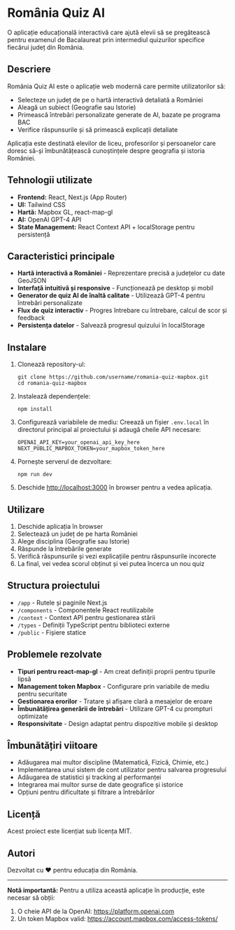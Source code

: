 # România Quiz AI

O aplicație educațională interactivă care ajută elevii să se pregătească pentru examenul de Bacalaureat prin intermediul quizurilor specifice fiecărui județ din România.

## Descriere

România Quiz AI este o aplicație web modernă care permite utilizatorilor să:

- Selecteze un județ de pe o hartă interactivă detaliată a României
- Aleagă un subiect (Geografie sau Istorie)
- Primească întrebări personalizate generate de AI, bazate pe programa BAC
- Verifice răspunsurile și să primească explicații detaliate

Aplicația este destinată elevilor de liceu, profesorilor și persoanelor care doresc să-și îmbunătățească cunoștințele despre geografia și istoria României.

## Tehnologii utilizate

- **Frontend:** React, Next.js (App Router)
- **UI:** Tailwind CSS
- **Hartă:** Mapbox GL, react-map-gl
- **AI:** OpenAI GPT-4 API
- **State Management:** React Context API + localStorage pentru persistență

## Caracteristici principale

- **Hartă interactivă a României** - Reprezentare precisă a județelor cu date GeoJSON
- **Interfață intuitivă și responsive** - Funcționează pe desktop și mobil
- **Generator de quiz AI de înaltă calitate** - Utilizează GPT-4 pentru întrebări personalizate
- **Flux de quiz interactiv** - Progres întrebare cu întrebare, calcul de scor și feedback
- **Persistența datelor** - Salvează progresul quizului în localStorage

## Instalare

1. Clonează repository-ul:
   ```
   git clone https://github.com/username/romania-quiz-mapbox.git
   cd romania-quiz-mapbox
   ```

2. Instalează dependențele:
   ```
   npm install
   ```

3. Configurează variabilele de mediu:
   Creează un fișier `.env.local` în directorul principal al proiectului și adaugă cheile API necesare:
   ```
   OPENAI_API_KEY=your_openai_api_key_here
   NEXT_PUBLIC_MAPBOX_TOKEN=your_mapbox_token_here
   ```

4. Pornește serverul de dezvoltare:
   ```
   npm run dev
   ```

5. Deschide [http://localhost:3000](http://localhost:3000) în browser pentru a vedea aplicația.

## Utilizare

1. Deschide aplicația în browser
2. Selectează un județ de pe harta României
3. Alege disciplina (Geografie sau Istorie)
4. Răspunde la întrebările generate
5. Verifică răspunsurile și vezi explicațiile pentru răspunsurile incorecte
6. La final, vei vedea scorul obținut și vei putea încerca un nou quiz

## Structura proiectului

- `/app` - Rutele și paginile Next.js
- `/components` - Componentele React reutilizabile
- `/context` - Context API pentru gestionarea stării
- `/types` - Definiții TypeScript pentru biblioteci externe
- `/public` - Fișiere statice

## Problemele rezolvate

- **Tipuri pentru react-map-gl** - Am creat definiții proprii pentru tipurile lipsă
- **Management token Mapbox** - Configurare prin variabile de mediu pentru securitate
- **Gestionarea erorilor** - Tratare și afișare clară a mesajelor de eroare
- **Îmbunătățirea generării de întrebări** - Utilizare GPT-4 cu prompturi optimizate
- **Responsivitate** - Design adaptat pentru dispozitive mobile și desktop

## Îmbunătățiri viitoare

- Adăugarea mai multor discipline (Matematică, Fizică, Chimie, etc.)
- Implementarea unui sistem de cont utilizator pentru salvarea progresului
- Adăugarea de statistici și tracking al performanței
- Integrarea mai multor surse de date geografice și istorice
- Opțiuni pentru dificultate și filtrare a întrebărilor

## Licență

Acest proiect este licențiat sub licența MIT.

## Autori

Dezvoltat cu ❤️ pentru educația din România.

---

**Notă importantă:** Pentru a utiliza această aplicație în producție, este necesar să obții:
1. O cheie API de la OpenAI: https://platform.openai.com
2. Un token Mapbox valid: https://account.mapbox.com/access-tokens/
